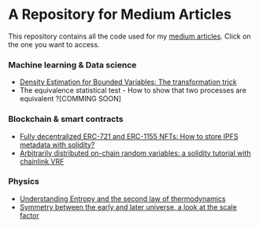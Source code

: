 # A Repository for Medium Articles
This repository contains all the code used for my [medium articles](https://aurelien-pelissier.medium.com/). Click on the one you want to access.

### Machine learning & Data science
- [Density Estimation for Bounded Variables: The transformation trick](Density%20estimation%20for%20bounded%20variables)
- The equivalence statistical test -  How to show that two processes are equivalent ?[COMMING SOON]

### Blockchain & smart contracts
- [Fully decentralized ERC-721 and ERC-1155 NFTs: How to store IPFS metadata with solidity?](Fully%20Decentralized%20ERC-721%20and%20ERC-1155%20NFTs)
- [Arbitrarily distributed on-chain random variables: a solidity tutorial with chainlink VRF](Arbitrarily%20distributed%20on-chain%20random%20variables)

### Physics
- [Understanding Entropy and the second law of thermodynamics](Understanding%20entropy%20and%20the%20second%20law%20of%20thermodynamics)
- [Symmetry between the early and later universe, a look at the scale factor](Symmetry%20between%20the%20early%20and%20later%20universe%2C%20a%20look%20at%20the%20scale%20factor)
